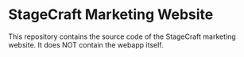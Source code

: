 # StageCraft Marketing Website

This repository contains the source code of the StageCraft marketing website.
It does NOT contain the webapp itself.
